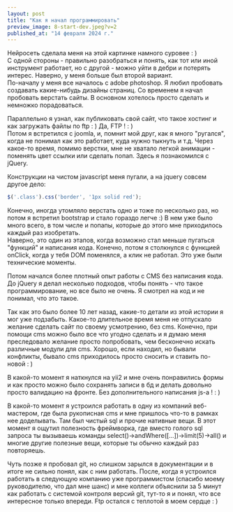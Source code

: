 ```yaml
---
layout: post
title: "Как я начал программировать"
preview_image: 8-start-dev.jpeg?v=2
published_at: "14 февраля 2024 г."
---
```


Нейросеть сделала меня на этой картинке намного суровее : )  
С одной стороны - правильно разобраться и понять, как тот или иной инструмент работает, но с другой - можно уйти в дебри и потерять интерес.
Наверно, у меня больше был второй вариант.  
По-началу у меня все началось с adobe photoshop. Я любил пробовать создавать какие-нибудь дизайны страниц. Со временем я начал пробовать верстать сайты. В основном хотелось просто сделать и немножко порадоваться.  

Параллельно я узнал, как публиковать свой сайт, что такое хостинг и как загружать файлы по ftp : ) Да, FTP ! : )  
Потом я встретился с joomla, и, помнит мой друг, как я много "ругался", когда не понимал как это работает, куда нужно тыкнуть и т.д. 
Через какое-то время, помимо верстки, мне не хватало легкой анимации - поменять цвет ссылки или сделать попап. Здесь я познакомился с jQuery.

Конструкции на чистом javascript меня пугали, а на jquery совсем другое дело:
```javascript 
$('.class').css('border', '1px solid red');
```

Конечно, иногда утомляло верстать одно и тоже по несколько раз, но потом я встретил bootstrap и стало гораздо легче :) В нем уже было много всего, в том числе и попапы, которые до этого мне приходилось каждый раз изобретать.  
Наверно, это один из этапов, когда возможно стал меньше пугаться "функций" и написания кода. Конечно, потом я столкнулся с функцией onClick, когда у тебя DOM поменялся, а клик не работал. Это уже были технические моменты.  

Потом начался более плотный опыт работы с CMS без написания кода. До jQuery я делал несколько подходов, чтобы понять - что такое программирование, но все было не очень. Я смотрел на код и не понимал, что это такое.  

Так как это было более 10 лет назад, какие-то детали из этой истории я мог уже подзабыть.
Какое-то длительное время меня не отпускало желание сделать сайт по своему усмотрению, без cms. Конечно, при помощи cms можно было все что угодно сделать и я думаю меня преследовало желание просто попробовать, чем бесконечно искать различные модули для cms. Хорошо, если находил, но бывали конфликты, бывало cms приходилось просто сносить и ставить по-новой : )

В какой-то момент я наткнулся на yii2 и мне очень понравились формы и как просто можно было сохранять записи в бд и делать довольно просто валидацию на фронте. Без дополнительного написания js-а ! : )

В какой-то момент я устроился работать в одну из компаний веб-мастером, где была рукописная cms и мне пришлось что-то в рамках нее доделывать. Там был чистый sql и прочие нативные вещи. В этот момент я ощутил полезность фреймворка, где вместо голого sql запроса ты вызываешь команды select()->andWhere([...])->limit(5)->all() и многие другие полезные вещи, которые ты обычно каждый раз повторяешь.

Чуть позже я пробовал git, но слишком зарылся в документации и в итоге не сильно понял, как с ним работать.
После, когда я устроился работать в следующую компанию уже программистом (спасибо моему руководителю, что дал мне шанс) и мне коллеги объяснили за 5 минут как работать с системой контроля версий git, тут-то я и понял, что все интересное только впереди. Ftp остался с теплотой в моем сердце : )






